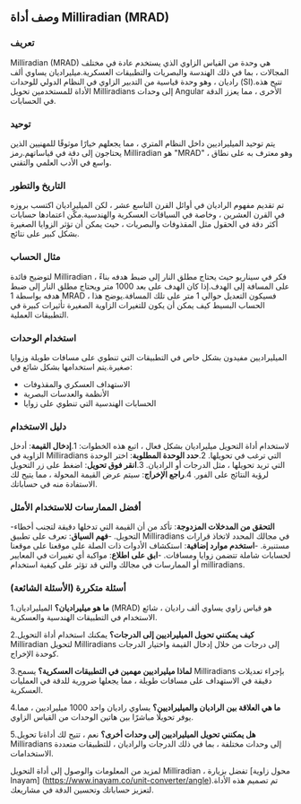 ## وصف أداة Milliradian (MRAD)

### تعريف
Milliradian (MRAD) هي وحدة من القياس الزاوي الذي يستخدم عادة في مختلف المجالات ، بما في ذلك الهندسة والبصريات والتطبيقات العسكرية.ميليراديان يساوي ألف راديان ، وهو وحدة قياسية من التدبير الزاوي في النظام الدولي للوحدات (SI).تتيح هذه الأداة للمستخدمين تحويل Milliradians إلى وحدات Angular الأخرى ، مما يعزز الدقة في الحسابات.

### توحيد
يتم توحيد الميليراديين داخل النظام المتري ، مما يجعلهم خيارًا موثوقًا للمهنيين الذين يحتاجون إلى دقة في قياساتهم.رمز Milliradian هو "MRAD" ، وهو معترف به على نطاق واسع في الأدب العلمي والتقني.

### التاريخ والتطور
تم تقديم مفهوم الراديان في أوائل القرن التاسع عشر ، لكن الميليراديان اكتسب بروزه في القرن العشرين ، وخاصة في السياقات العسكرية والهندسية.مكّن اعتمادها حسابات أكثر دقة في الحقول مثل المقذوفات والبصريات ، حيث يمكن أن تؤثر الزوايا الصغيرة بشكل كبير على نتائج.

### مثال الحساب
لتوضيح فائدة Milliradian ، فكر في سيناريو حيث يحتاج مطلق النار إلى ضبط هدفه بناءً على المسافة إلى الهدف.إذا كان الهدف على بعد 1000 متر ويحتاج مطلق النار إلى ضبط هدفه بواسطة 1 MRAD ، فسيكون التعديل حوالي 1 متر على تلك المسافة.يوضح هذا الحساب البسيط كيف يمكن أن يكون للتغيرات الزاوية الصغيرة تأثيرات كبيرة في التطبيقات العملية.

### استخدام الوحدات
الميليراديين مفيدون بشكل خاص في التطبيقات التي تنطوي على مسافات طويلة وزوايا صغيرة.يتم استخدامها بشكل شائع في:
- الاستهداف العسكري والمقذوفات
- الأنظمة والعدسات البصرية
- الحسابات الهندسية التي تنطوي على زوايا

### دليل الاستخدام
لاستخدام أداة التحويل ميليراديان بشكل فعال ، اتبع هذه الخطوات:
1.**إدخال القيمة**: أدخل الزاوية في Milliradians التي ترغب في تحويلها.
2.**حدد الوحدة المطلوبة**: اختر الوحدة التي تريد تحويلها ، مثل الدرجات أو الراديان.
3.**انقر فوق تحويل**: اضغط على زر التحويل لرؤية النتائج على الفور.
4.**راجع الإخراج**: سيتم عرض القيمة المحولة ، مما يتيح لك الاستفادة منه في حساباتك.

### أفضل الممارسات للاستخدام الأمثل
-**التحقق من المدخلات المزدوجة**: تأكد من أن القيمة التي تدخلها دقيقة لتجنب أخطاء التحويل.
-**فهم السياق**: تعرف على تطبيق Milliradians في مجالك المحدد لاتخاذ قرارات مستنيرة.
-**استخدم موارد إضافية**: استكشاف الأدوات ذات الصلة على موقعنا على موقعنا لحسابات شاملة تتضمن زوايا ومسافات.
-**ابق على اطلاع**: مواكبة أي تغييرات في المعايير أو الممارسات في مجالك والتي قد تؤثر على كيفية استخدام milliradians.

### أسئلة متكررة (الأسئلة الشائعة)

1.**ما هو ميليراديان؟**
الميليراديان (MRAD) هو قياس زاوي يساوي ألف راديان ، شائع الاستخدام في التطبيقات الهندسية والعسكرية.

2.**كيف يمكنني تحويل الميليراديين إلى الدرجات؟**
يمكنك استخدام أداة التحويل Milliradian لتحويل Milliradians إلى درجات من خلال إدخال القيمة واختيار الدرجات كوحدة الإخراج.

3.**لماذا ميليراديين مهمين في التطبيقات العسكرية؟**
يسمح Milliradians بإجراء تعديلات دقيقة في الاستهداف على مسافات طويلة ، مما يجعلها ضرورية للدقة في العمليات العسكرية.

4.**ما هي العلاقة بين الراديان والميليراديين؟**
يساوي راديان واحد 1000 ميليراديين ، مما يوفر تحويلًا مباشرًا بين هاتين الوحدات من القياس الزاوي.

5.**هل يمكنني تحويل الميليراديين إلى وحدات أخرى؟**
نعم ، تتيح لك أداةنا تحويل Milliradians إلى وحدات مختلفة ، بما في ذلك الدرجات والراديان ، للتطبيقات متعددة الاستخدامات.

لمزيد من المعلومات والوصول إلى أداة التحويل Milliradian ، تفضل بزيارة [محول زاوية Inayam] (https://www.inayam.co/unit-converter/angle).تم تصميم هذه الأداة لتعزيز حساباتك وتحسين الدقة في مشاريعك.